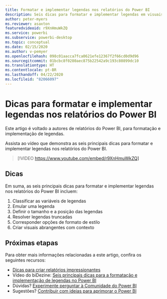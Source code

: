 ```yaml
---
title: Formatar e implementar legendas nos relatórios do Power BI
description: Seis dicas para formatar e implementar legendas em visuais de relatórios do Power BI, no Power BI Desktop ou no serviço do Power BI.
author: peter-myers
ms.reviewer: asaxton
featuredvideoid: r9XnHmuWkZQ
ms.service: powerbi
ms.subservice: powerbi-desktop
ms.topic: conceptual
ms.date: 02/15/2020
ms.author: v-pemyer
ms.openlocfilehash: 098c01aacca7fca0621efe12367f2f66cd0d9d96
ms.sourcegitcommit: 01bcbc8f0280aec875b22542a9c193c80899dc10
ms.translationtype: HT
ms.contentlocale: pt-BR
ms.lasthandoff: 04/22/2020
ms.locfileid: "82066097"
---
```

# <a name="tips-to-format-and-implement-legends-in-power-bi-reports"></a>Dicas para formatar e implementar legendas nos relatórios do Power BI

Este artigo é voltado a autores de relatórios do Power BI, para formatação e implementação de legendas.

Assista ao vídeo que demonstra as seis principais dicas para formatar e implementar legendas nos relatórios do Power BI.

> [!VIDEO https://www.youtube.com/embed/r9XnHmuWkZQ]

## <a name="tips"></a>Dicas

Em suma, as seis principais dicas para formatar e implementar legendas nos relatórios do Power BI incluem:

1. Classificar as variáveis de legendas
1. Emular uma legenda
1. Definir o tamanho e a posição das legendas
1. Resolver legendas truncadas
1. Corresponder opções de formato de estilo
1. Criar visuais abrangentes com contexto

## <a name="next-steps"></a>Próximas etapas

Para obter mais informações relacionadas a este artigo, confira os seguintes recursos:

- [Dicas para criar relatórios impressionantes](../desktop-tips-and-tricks-for-creating-reports.md)
- Vídeo do biDezine: [Seis principais dicas para a formatação e implementação de legendas no Power BI](https://www.youtube.com/watch?v=r9XnHmuWkZQ)
- Dúvidas? [Experimente perguntar à Comunidade do Power BI](https://community.powerbi.com/)
- Sugestões? [Contribuir com ideias para aprimorar o Power BI](https://ideas.powerbi.com)
